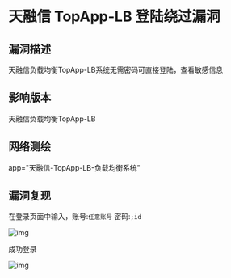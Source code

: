 # 天融信 TopApp-LB 登陆绕过漏洞

## 漏洞描述

天融信负载均衡TopApp-LB系统无需密码可直接登陆，查看敏感信息

## 影响版本

<a-checkbox checked>天融信负载均衡TopApp-LB</a-checkbox></br>

## 网络测绘

<a-checkbox checked>app="天融信-TopApp-LB-负载均衡系统"</a-checkbox></br>

## 漏洞复现

在登录页面中输入，账号:`任意账号`  密码:`;id`



![img](/assets/PeiQi-Wiki/img/trx-1.png)



成功登录

![img](/assets/PeiQi-Wiki/img/trx-2.png)